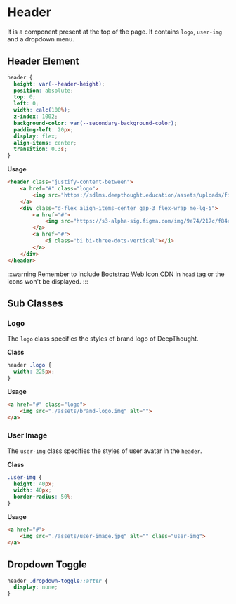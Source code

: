 # Header

It is a component present at the top of the page. It contains `logo`, `user-img` and a dropdown menu.

## Header Element

```css
header {
  height: var(--header-height);
  position: absolute;
  top: 0;
  left: 0;
  width: calc(100%);
  z-index: 1002;
  background-color: var(--secondary-background-color);
  padding-left: 20px;
  display: flex;
  align-items: center;
  transition: 0.3s;
}
```

**Usage**

```html
<header class="justify-content-between">
    <a href="#" class="logo">
        <img src="https://sdlms.deepthought.education/assets/uploads/files/system/site-logo.svg" alt="">
    </a>
    <div class="d-flex align-items-center gap-3 flex-wrap me-lg-5">
        <a href="#">
            <img src="https://s3-alpha-sig.figma.com/img/9e74/217c/f84e61edf17f42d2cc27d8f94e013608?Expires=1688342400&Signature=ieC8LyrZsXv4v6DNatFfI9lNLpyde445GGC1bJRWDEFWZb-pJdp6iNMBoohHyJlqr9ZDcY~26MIgg7rrZvnp5~CiiEMh21a49ecqSdLXbJ54TWq4SrJ91hfgrxHPtySWw9BK-lPvacPKbmOUee8Tu9fo~YGSXmJ1yFUj9q1Wwwig52risQipltsWH2m4-o5RrUMyLE3b3TpzL5wrwXl7sXSuFXRJ40RTkjSybqOleHNTGJEGTj-PBwp7gD58CWEsnZYtKGGxRie7THpuVK1bHvOOlgZPVqL6DUm6BjosBsTWKG7-ToGuqDau7Igx4k~yZcEdGVDpZVs34x6cC0iqhw__&Key-Pair-Id=APKAQ4GOSFWCVNEHN3O4" alt="" class="user-img">
        </a>
        <a href="#">
            <i class="bi bi-three-dots-vertical"></i>
        </a>
    </div>
</header>
```

:::warning
Remember to include [Bootstrap Web Icon CDN](https://icons.getbootstrap.com/#install) in `head` tag or the icons won't be displayed.
:::

## Sub Classes

### Logo

The `logo` class specifies the styles of brand logo of DeepThought.

**Class**

```css
header .logo {
  width: 225px;
}
```

**Usage**

```html
<a href="#" class="logo">
    <img src="./assets/brand-logo.img" alt="">
</a>
```

### User Image

The `user-img` class specifies the styles of user avatar in the `header`.

**Class**

```css
.user-img {
  height: 40px;
  width: 40px;
  border-radius: 50%;
}
```

**Usage**

```html
<a href="#">
    <img src="./assets/user-image.jpg" alt="" class="user-img">
</a>
```

## Dropdown Toggle

```css
header .dropdown-toggle::after {
  display: none;
}
```
